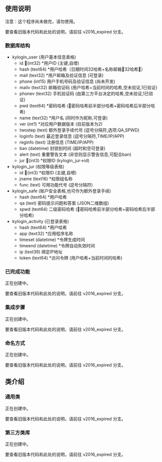 ## 使用说明

注意：这个程序尚未做完，请勿使用。

要查看旧版本代码和此处的说明，请前往 v2016_expired 分支。

### 数据库结构
- kylogin_user (用户基本信息表格)
  - id (int32) *用户ID (主键,自增)
  - hash (text64) *用户哈希（日期时间32哈希+名称邮箱32哈希）
  - mail (text32) *用户邮箱及验证信息 (可登录)
  - phone (int15) 用户手机号码及验证信息 (尚未开发)
  - mailv (text32) 邮箱验证码 (用户哈希+当前时间的哈希,空未验证,1已验证)
  - phonev (text32) 手机验证码 (由第三方平台决定的哈希,空未验证,1已验证)
  - pwd (text64) *密码哈希 (密码哈希前半部分哈希+密码哈希后半部分哈希)
  - name (text32) *用户名 (同时作为昵称,可登录)
  - ver (int1) *对应用户数据版本 (目前版本为2)
  - twostep (text) 额外登录手续代号 (逗号分隔符,选项:QA,SPWD)
  - loginfo (text) 最近登录信息 (逗号分隔符,TIME/IP/APP)
  - reginfo (text) 注册信息 (TIME/IP/APP)
  - ban (datetime) 封锁到时间 (超时和空可登录)
  - alert (text) 重要警告文本 (非空则显示警告信息,可配合ban)
  - jur (int3) *权限ID (kylogin_jur->id)
- kylogin_jur (权限等级表格)
  - id (int3) *权限ID (主键,自增)
  - jname (text16) *权限组名称
  - func (text) 可用功能代号 (逗号分隔符)
- kylogin_safe (账户安全表格,也可作为额外登录手续)
  - hash (text64) *用户哈希
  - qa (text) 密码提示问题和答案 (JSON二维数组)
  - spwd (text64) 二级密码哈希 (密码哈希前半部分哈希+密码哈希后半部分哈希)
- kylogin_activity (已登录表格)
  - hash (text64) *用户哈希
  - app (text32) *应用程序名称
  - timeset (datetime) *令牌生成时间
  - timeend (datetime) *令牌自动失效时间
  - ip (text39) 绑定IP地址
  - token (text64) *访问令牌 (用户哈希+当前时间的哈希)

### 已完成功能

正在创建中。

要查看旧版本代码和此处的说明，请前往 v2016_expired 分支。

### 集成步骤

正在创建中。

要查看旧版本代码和此处的说明，请前往 v2016_expired 分支。

### 命名方式

正在创建中。

要查看旧版本代码和此处的说明，请前往 v2016_expired 分支。

## 类介绍

### 通用类

正在创建中。

要查看旧版本代码和此处的说明，请前往 v2016_expired 分支。

### 第三方类库

正在创建中。

要查看旧版本代码和此处的说明，请前往 v2016_expired 分支。